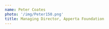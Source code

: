 ```yaml
---
name: Peter Coates
photo: '/img/Peter150.png'
title: Managing Director, Apperta Foundation
---
```


